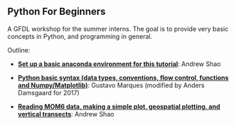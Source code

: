 ## Python For Beginners
A GFDL workshop for the summer interns. The goal is to provide very basic concepts in Python, and programming in general.

Outline:

* **[Set up a basic anaconda environment for this tutorial](https://github.com/gustavo-marques/Python-basics-GFDL/blob/master/anaconda_python_environment_gfdl.ipynb)**: Andrew Shao

* **[Python basic syntax (data types, conventions, flow control, functions and Numpy/Matplotlib)](https://github.com/gustavo-marques/Python-basics-GFDL/blob/master/python_basics.ipynb)**: Gustavo Marques (modified by Anders Damsgaard for 2017)

* **[Reading MOM6 data, making a simple plot, geospatial plotting, and vertical transects](https://github.com/gustavo-marques/Python-basics-GFDL/blob/master/MOM6_intro_and_plotting_example.ipynb)**: Andrew Shao

